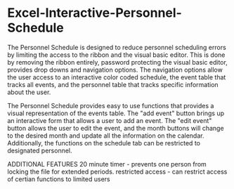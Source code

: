 # Excel-Interactive-Personnel-Schedule

The Personnel Schedule is designed to reduce personnel scheduling errors by limiting the access to the ribbon and the visual basic editor.  This is done by removing the ribbon entirely, password protecting the visual basic editor, provides drop downs and navigation options.  The navigation options allow the user access to an interactive color coded schedule, the event table that tracks all events, and the personnel table that tracks specific information about the user.

The Personnel Schedule provides easy to use functions that provides a visual representation of the events table.  The "add event" button brings up an interactive form that allows a user to add an event. The "edit event" button allows the user to edit the event, and the month buttons will change to the desired month and update all the information on the calendar.  Additionally, the functions on the schedule tab can be restricted to designated personnel. 

ADDITIONAL FEATURES
20 minute timer - prevents one person from locking the file for extended periods.
restricted access - can restrict access of certian functions to limited users


